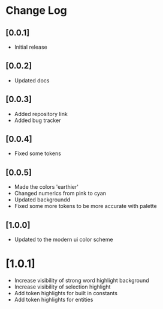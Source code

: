 # Change Log

## [0.0.1]

- Initial release

## [0.0.2]

- Updated docs

## [0.0.3]

- Added repository link
- Added bug tracker

## [0.0.4]

- Fixed some tokens

## [0.0.5]

- Made the colors 'earthier'
- Changed numerics from pink to cyan
- Updated backgroundd
- Fixed some more tokens to be more accurate with palette

## [1.0.0]

- Updated to the modern ui color scheme

# [1.0.1]

- Increase visibility of strong word highlight background
- Increase visibility of selection highlight
- Add token highlights for built in constants
- Add token highlights for entities
